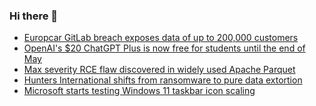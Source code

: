### Hi there 👋

<!--START_SECTION:feed-->
* [Europcar GitLab breach exposes data of up to 200,000 customers](https://www.bleepingcomputer.com/news/security/europcar-gitlab-breach-exposes-data-of-up-to-200-000-customers/)
* [OpenAI's $20 ChatGPT Plus is now free for students until the end of May](https://www.bleepingcomputer.com/news/artificial-intelligence/openais-20-chatgpt-plus-is-now-free-for-students-until-the-end-of-may/)
* [Max severity RCE flaw discovered in widely used Apache Parquet](https://www.bleepingcomputer.com/news/security/max-severity-rce-flaw-discovered-in-widely-used-apache-parquet/)
* [Hunters International shifts from ransomware to pure data extortion](https://www.bleepingcomputer.com/news/security/hunters-international-rebrands-as-world-leaks-in-shift-to-data-extortion/)
* [Microsoft starts testing Windows 11 taskbar icon scaling](https://www.bleepingcomputer.com/news/microsoft/microsoft-starts-testing-windows-11-taskbar-icon-scaling/)
<!--END_SECTION:feed-->

<!--
**frankenk/frankenk** is a ✨ _special_ ✨ repository because its `README.md` (this file) appears on your GitHub profile.

Here are some ideas to get you started:

- 🔭 I’m currently working on ...
- 🌱 I’m currently learning ...
- 👯 I’m looking to collaborate on ...
- 🤔 I’m looking for help with ...
- 💬 Ask me about ...
- 📫 How to reach me: ...
- 😄 Pronouns: ...
- ⚡ Fun fact: ...
-->




